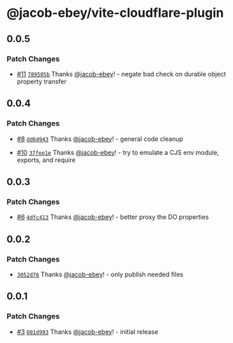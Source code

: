 # @jacob-ebey/vite-cloudflare-plugin

## 0.0.5

### Patch Changes

- [#11](https://github.com/jacob-ebey/vite-plugins/pull/11) [`789505b`](https://github.com/jacob-ebey/vite-plugins/commit/789505bf75a54cfd3a6bb6e4b6e0c36dfd97b259) Thanks [@jacob-ebey](https://github.com/jacob-ebey)! - negate bad check on durable object property transfer

## 0.0.4

### Patch Changes

- [#8](https://github.com/jacob-ebey/vite-plugins/pull/8) [`dd64943`](https://github.com/jacob-ebey/vite-plugins/commit/dd64943684b955223cfb9997299cdbf9334d396c) Thanks [@jacob-ebey](https://github.com/jacob-ebey)! - general code cleanup

- [#10](https://github.com/jacob-ebey/vite-plugins/pull/10) [`37fee1e`](https://github.com/jacob-ebey/vite-plugins/commit/37fee1ec372b106bc5a6556ec5fd6479f1a6e602) Thanks [@jacob-ebey](https://github.com/jacob-ebey)! - try to emulate a CJS env module, exports, and require

## 0.0.3

### Patch Changes

- [#6](https://github.com/jacob-ebey/vite-plugins/pull/6) [`4dfc413`](https://github.com/jacob-ebey/vite-plugins/commit/4dfc4139602e134e905d6f4c4ff70d9ac59d7fdc) Thanks [@jacob-ebey](https://github.com/jacob-ebey)! - better proxy the DO properties

## 0.0.2

### Patch Changes

- [`3052d76`](https://github.com/jacob-ebey/vite-plugins/commit/3052d76cff615551c1ab09df33cf22d783e37eeb) Thanks [@jacob-ebey](https://github.com/jacob-ebey)! - only publish needed files

## 0.0.1

### Patch Changes

- [#3](https://github.com/jacob-ebey/vite-plugins/pull/3) [`801d993`](https://github.com/jacob-ebey/vite-plugins/commit/801d993ed73acb0eae9f0fdbd646a52a1493c474) Thanks [@jacob-ebey](https://github.com/jacob-ebey)! - initial release
